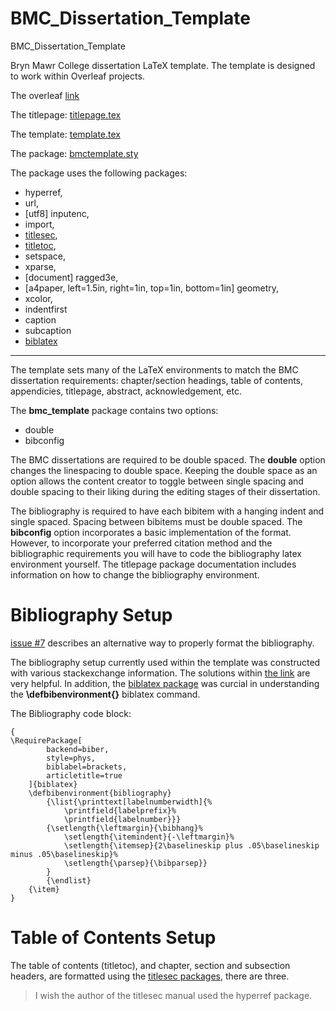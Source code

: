 # BMC_Dissertation_Template
BMC_Dissertation_Template

Bryn Mawr College dissertation LaTeX template. The template is designed to work within Overleaf projects.

The overleaf [link](https://www.overleaf.com/read/tdmvhyzkkrch)

The titlepage:
[titlepage.tex](titlepage.tex)

The template:
[template.tex](template.tex)

The package:
[bmctemplate.sty](bmctemplate.sty)

The package uses the following packages: 
- hyperref, 
- url, 
- [utf8] inputenc, 
- import, 
- [titlesec](https://ctan.org/pkg/titlesec?lang=en), 
- [titletoc](https://ctan.org/pkg/titlesec?lang=en), 
- setspace, 
- xparse, 
- [document] ragged3e, 
- [a4paper, left=1.5in, right=1in, top=1in, bottom=1in] geometry,
- xcolor, 
- indentfirst
- caption
- subcaption
- [biblatex](https://ctan.org/pkg/biblatex)

---
The template sets many of the LaTeX environments to match the BMC dissertation requirements: chapter/section headings, table of contents, appendicies, titlepage, abstract, acknowledgement, etc.

The **bmc_template** package contains two options:
- double
- bibconfig

The BMC dissertations are required to be double spaced. The **double** option changes the linespacing to double space. Keeping the double space as an option allows the content creator to toggle between single spacing and double spacing to their liking during the editing stages of their dissertation.

The bibliography is required to have each bibitem with a hanging indent and single spaced. Spacing between bibitems must be double spaced. The **bibconfig** option incorporates a basic implementation of the format. However, to incorporate your preferred citation method and the bibliographic requirements you will have to code the bibliography latex environment yourself. The titlepage package documentation includes information on how to change the bibliography environment.


# Bibliography Setup
[issue #7](https://github.com/cacsphysics/BMC_Dissertation_Template/issues/7) describes an alternative way to properly format the bibliography. 

The bibliography setup currently used within the template was constructed with various stackexchange information. The solutions within [the link](https://tex.stackexchange.com/questions/400644/no-hanging-indent-with-biblatex-in-bibliography) are very helpful. In addition, the [biblatex package](https://ctan.org/pkg/biblatex) was curcial in understanding the **\defbibenvironment{}** biblatex command.

The Bibliography code block:
```
{
\RequirePackage[
        backend=biber,
        style=phys,
        biblabel=brackets,
        articletitle=true
    ]{biblatex}
    \defbibenvironment{bibliography}
        {\list{\printtext[labelnumberwidth]{%
            \printfield{labelprefix}%
            \printfield{labelnumber}}}
        {\setlength{\leftmargin}{\bibhang}%
            \setlength{\itemindent}{-\leftmargin}%
            \setlength{\itemsep}{2\baselineskip plus .05\baselineskip minus .05\baselineskip}%
            \setlength{\parsep}{\bibparsep}}
        }
        {\endlist}
    {\item}
}
```

# Table of Contents Setup
The table of contents (titletoc), and chapter, section and subsection headers, are formatted using the [titlesec packages](https://ctan.org/pkg/titlesec?lang=en), there are three. 
> I wish the author of the titlesec manual used the hyperref package.


